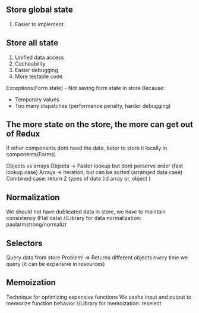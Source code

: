 ## Store global state

1. Easier to implement

## Store all state

1. Unified data access
2. Cacheability
3. Easier debugging
4. More testable code

Exceptions(Form state) - Not saving form state in store
Because:

- Temporary values
- Too many dispatches (performance penalty, harder debugging)

## The more state on the store, the more can get out of Redux

If other components dont need the data, beter to store it locally in components(Forms)

Objects vs arrays
Objects -> Faster lookup but dont perserve order (fast lookup case)
Arrays -> iteration, but can be sorted (arranged data case)
Combined case: return 2 types of data (id array or, object )

## Normalization

We should not have dublicated data in store, we have to maintain consistency
(Flat data)
//Library for data normalization: paularmstrong/normalizr

## Selectors

Query data from store
Problem! => Returns different objects every time we query (it can be expansive in resources)

## Memoization

Technique for optimizing expensive functions
We cashe input and output to memorize function behavior
//Library for memoization: reselect
